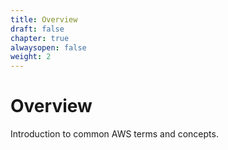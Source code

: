 ```yaml
---
title: Overview
draft: false
chapter: true
alwaysopen: false
weight: 2
---
```


# Overview

Introduction to common AWS terms and concepts.